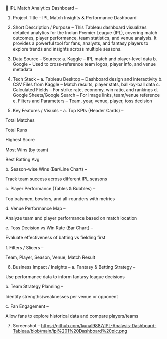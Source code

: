 🏏 IPL Match Analytics Dashboard –
1. Project Title –
IPL Match Insights & Performance Dashboard

2. Short Description / Purpose –
This Tableau dashboard visualizes detailed analytics for the Indian Premier League (IPL), covering match outcomes, player performance, team statistics, and venue analysis. It provides a powerful tool for fans, analysts, and fantasy players to explore trends and insights across multiple seasons.

3. Data Source –
Sources:
a. Kaggle – IPL match and player-level data
b. Google – Used to cross-reference team logos, player info, and venue metadata

4. Tech Stack –
a. Tableau Desktop – Dashboard design and interactivity
b. CSV Files from Kaggle – Match results, player stats, ball-by-ball data
c. Calculated Fields – For strike rate, economy, win ratio, and rankings
d. Google Sheets/Google Search – For image links, team/venue reference
e. Filters and Parameters – Team, year, venue, player, toss decision

5. Key Features / Visuals –
a. Top KPIs (Header Cards) –

Total Matches

Total Runs

Highest Score

Most Wins (by team)

Best Batting Avg

b. Season-wise Wins (Bar/Line Chart) –

Track team success across different IPL seasons

c. Player Performance (Tables & Bubbles) –

Top batsmen, bowlers, and all-rounders with metrics

d. Venue Performance Map –

Analyze team and player performance based on match location

e. Toss Decision vs Win Rate (Bar Chart) –

Evaluate effectiveness of batting vs fielding first

f. Filters / Slicers –

Team, Player, Season, Venue, Match Result

6. Business Impact / Insights –
a. Fantasy & Betting Strategy –

Use performance data to inform fantasy league decisions

b. Team Strategy Planning –

Identify strengths/weaknesses per venue or opponent

c. Fan Engagement –

Allow fans to explore historical data and compare players/teams

7. Screenshot – https://github.com/kunal9887/IPL-Analysis-Dashboard-Tableau/blob/main/ipl%201%20Dashboard%20pic.png
